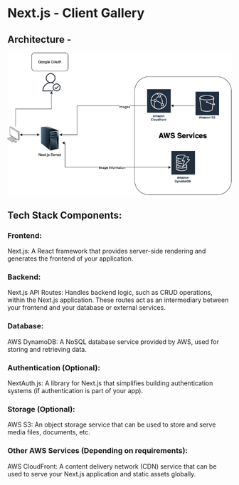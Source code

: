 # Next.js - Client Gallery 

## Architecture -
![](https://github.com/kewalkishang/react-client-gallery/blob/main/diagram.png)

## Tech Stack Components:
### Frontend:
Next.js: A React framework that provides server-side rendering and generates the frontend of your application.
### Backend:
Next.js API Routes: Handles backend logic, such as CRUD operations, within the Next.js application. These routes act as an intermediary between your frontend and your database or external services.
### Database:
AWS DynamoDB: A NoSQL database service provided by AWS, used for storing and retrieving data.
### Authentication (Optional):
NextAuth.js: A library for Next.js that simplifies building authentication systems (if authentication is part of your app).
### Storage (Optional):
AWS S3: An object storage service that can be used to store and serve media files, documents, etc.
### Other AWS Services (Depending on requirements):
AWS CloudFront: A content delivery network (CDN) service that can be used to serve your Next.js application and static assets globally.
